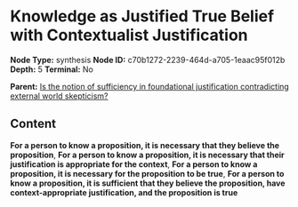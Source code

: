 # Knowledge as Justified True Belief with Contextualist Justification

**Node Type:** synthesis
**Node ID:** c70b1272-2239-464d-a705-1eaac95f012b
**Depth:** 5
**Terminal:** No

**Parent:** [Is the notion of sufficiency in foundational justification contradicting external world skepticism?](is-the-notion-of-sufficiency-in-foundational-justification-contradicting-external-world-skepticism-antithesis-f1196df1-64eb-464a-8622-409b000150c8.md)

## Content

**For a person to know a proposition, it is necessary that they believe the proposition**, **For a person to know a proposition, it is necessary that their justification is appropriate for the context**, **For a person to know a proposition, it is necessary for the proposition to be true**, **For a person to know a proposition, it is sufficient that they believe the proposition, have context-appropriate justification, and the proposition is true**
